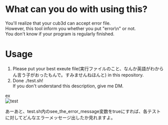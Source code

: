 # What can you do with using this?  
You'll realize that your cub3d can accept error file.  
However, this tool inform you whether you put "error\n" or not.  
You don't know if your program is regularly finished. 

# Usage
1. Please put your best exeute file(実行ファイルのこと、なんか英語がわからん言う子がおったもんで。すみませんねほんと) in this repository.  
2. Done ./test.sh!   
If you don't understand this description, give me DM. 

ex  
![test](https://user-images.githubusercontent.com/57135683/103202267-48e51880-4935-11eb-80aa-bc71c4e6bd17.png)

あーあと、test.sh内のsee_the_error_message変数をtrueにすれば、各テストに対してどんなエラーメッセージ出したか見れますよ。

